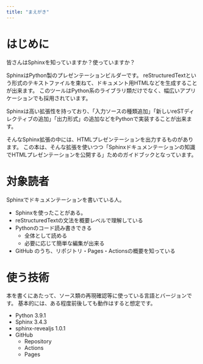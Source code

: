 ```yaml
---
title: "まえがき"
---
```


# はじめに

皆さんはSphinxを知っていますか？使っていますか？

SphinxはPython製のプレゼンテーションビルダーです。
reStructuredTextという形式のテキストファイルを束ねて、ドキュメント用HTMLなどを生成することが出来ます。
このツールはPython系のライブラリ類だけでなく、幅広いアプリケーションでも採用されています。

Sphinxは高い拡張性を持っており、「入力ソースの種類追加」「新しいreSTディレクティブの追加」「出力形式」の追加などをPythonで実装することが出来ます。

そんなSphinx拡張の中には、HTMLプレゼンテーションを出力するものがあります。
この本は、そんな拡張を使いつつ「Sphinxドキュメンテーションの知識でHTMLプレゼンテーションを公開する」ためのガイドブックとなっています。

# 対象読者

Sphinxでドキュメンテーションを書いている人。

- Sphinxを使ったことがある。
- reStructuredTextの文法を概要レベルで理解している
- Pythonのコード読み書きできる
    - 全体として読める
    - 必要に応じて簡単な編集が出来る
- GitHub のうち、リポジトリ・Pages・Actionsの概要を知っている

# 使う技術

本を書くにあたって、ソース類の再現確認等に使っている言語とバージョンです。
基本的には、ある程度前後しても動作はすると想定です。

- Python 3.9.1
- Sphinx 3.4.3
- sphinx-revealjs 1.0.1
- GitHub
    - Repository
    - Actions
    - Pages
